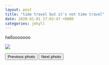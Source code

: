 ```yaml
---
layout: post
title: "time travel but it's not time travel"
date: 2020-01-01 17:03:47 +0800
categories: jekyll
---
```

hellooooooo  

<!-- 
<img src="{{'/img/treecko.png' | relative_url}}" id="img_frame">
<img src="{{'/img/grovyle.png' | relative_url}}" id="img2">
<img src="{{'/img/sceptile.png' | relative_url}}" id="img3">
<img src="{{'/img/megasceptile.jpg' | relative_url}}" id="img4"> -->
<img src="{{'/img/treecko.png' | relative_url}}" id="img_frame">  

<button id="prevButton">Previous photo</button>
<button id="nextButton">Next photo</button>


<script>
let prevButton = document.getElementById("prevButton");
let nextButton = document.getElementById("nextButton");
let img_frame = document.getElementById("img_frame");

let photos = [
    "{{'/img/treecko.png' | relative_url}}",
    "{{'/img/grovyle.png' | relative_url}}",
    "{{'/img/sceptile.png' | relative_url}}",
    "{{'/img/megasceptile.jpg' | relative_url}}"
    ];

let position = 0;
//alert("the page has loaded")
// button.addEventListener("click", function(){
//     img_frame.src="{{ '/img/outing.jpg' | relative_url}}";
// });
window.addEventListener("keydown", function(event))
prevButton.addEventListener("click", function(){
    if (position != 0){
        position = position - 1;
        img_frame.src=photos[position];
    }
    else{//to make it go to the end and cycle through
        position = photos.length - 1;
        img_frame.src = photos[position];
    }
});
nextButton.addEventListener("click", function(){
    if (position != photos.length - 1){
        position = position + 1;
        img_frame.src=photos[position];
    }
    else{//to make it go to the start and cycle through
        position = photos.length - 1;
        img_frame.src = 0;
    }
});
//set timer with setInterval
//window.setInterval(????)
//HEY. Put the above functions into a variable, put that variable into the keydown on left and right keys, then call the functions inside.

</script>
